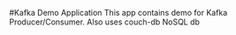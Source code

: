 #Kafka Demo Application 
 This app contains demo for Kafka Producer/Consumer.
 Also uses couch-db NoSQL db 